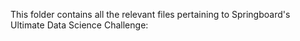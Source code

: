 This folder contains all the relevant files pertaining to Springboard's Ultimate Data Science Challenge:
